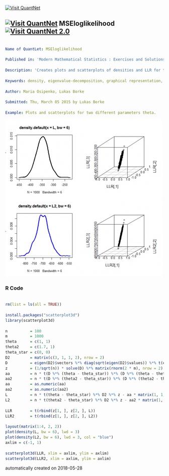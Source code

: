 [<img src="https://github.com/QuantLet/Styleguide-and-FAQ/blob/master/pictures/banner.png" width="888" alt="Visit QuantNet">](http://quantlet.de/)

## [<img src="https://github.com/QuantLet/Styleguide-and-FAQ/blob/master/pictures/qloqo.png" alt="Visit QuantNet">](http://quantlet.de/) **MSEloglikelihood** [<img src="https://github.com/QuantLet/Styleguide-and-FAQ/blob/master/pictures/QN2.png" width="60" alt="Visit QuantNet 2.0">](http://quantlet.de/)

```yaml

Name of QuantLet: MSEloglikelihood 

Published in: 'Modern Mathematical Statistics : Exercises and Solutions'

Description: 'Creates plots and scatterplots of densities and LLR for two different parameters theta.'

Keywords: density, eigenvalue-decomposition, graphical representation, kernel, log-likelihood, scatterplot, visualization

Author: Maria Osipenko, Lukas Borke

Submitted: Thu, March 05 2015 by Lukas Borke

Example: Plots and scatterplots for two different parameters theta.
```

![Picture1](plot.png)

### R Code
```r

rm(list = ls(all = TRUE))

install.packages("scatterplot3d")
library(scatterplot3d)

n          = 100
m          = 1000
theta      = c(1, 1)
theta2     = c(1.7, 1)
theta_star = c(0, 0)
D2         = matrix(c(3, 1, 1, 2), nrow = 2)
D          = eigen(D2)$vectors %*% diag(sqrt(eigen(D2)$values)) %*% t(eigen(D2)$vectors)
z          = (1/sqrt(n)) * solve(D) %*% matrix(rnorm(2 * m), nrow = 2)
aa         = n * t(D %*% (theta - theta_star)) %*% (D %*% (theta - theta_star))
aa2        = n * t(D %*% (theta2 - theta_star)) %*% (D %*% (theta2 - theta_star))
aa         = as.numeric(aa)
aa2        = as.numeric(aa2)
L          = n * t(theta - theta_star) %*% D2 %*% z - aa * matrix(1, 1, m)/2
L2         = n * t(theta2 - theta_star) %*% D2 %*% z - aa2 * matrix(1, 1, m)/2

LLR        = t(rbind(z[1, ], z[2, ], L))
LLR2       = t(rbind(z[1, ], z[2, ], L2))

layout(matrix(1:4, 2, 2))
plot(density(L, bw = 6), lwd = 3)
plot(density(L2, bw = 6), lwd = 3, col = "blue")
axlim = c(-1, 1)

scatterplot3d(LLR, xlim = axlim, ylim = axlim)
scatterplot3d(LLR2, xlim = axlim, ylim = axlim) 

```

automatically created on 2018-05-28